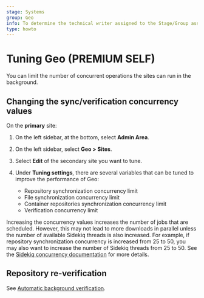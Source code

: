 ```yaml
---
stage: Systems
group: Geo
info: To determine the technical writer assigned to the Stage/Group associated with this page, see https://about.gitlab.com/handbook/product/ux/technical-writing/#assignments
type: howto
---
```


# Tuning Geo **(PREMIUM SELF)**

You can limit the number of concurrent operations the sites can run
in the background.

## Changing the sync/verification concurrency values

On the **primary** site:

1. On the left sidebar, at the bottom, select **Admin Area**.
1. On the left sidebar, select **Geo > Sites**.
1. Select **Edit** of the secondary site you want to tune.
1. Under **Tuning settings**, there are several variables that can be tuned to
   improve the performance of Geo:

   - Repository synchronization concurrency limit
   - File synchronization concurrency limit
   - Container repositories synchronization concurrency limit
   - Verification concurrency limit

Increasing the concurrency values increases the number of jobs that are scheduled.
However, this may not lead to more downloads in parallel unless the number of
available Sidekiq threads is also increased. For example, if repository synchronization
concurrency is increased from 25 to 50, you may also want to increase the number
of Sidekiq threads from 25 to 50. See the
[Sidekiq concurrency documentation](../../sidekiq/extra_sidekiq_processes.md#concurrency)
for more details.

## Repository re-verification

See
[Automatic background verification](../disaster_recovery/background_verification.md).
